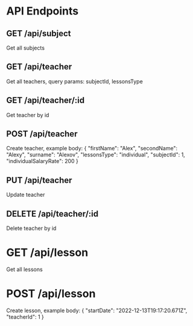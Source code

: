 # API Endpoints

## GET /api/subject

Get all subjects

## GET /api/teacher

Get all teachers, query params: subjectId, lessonsType

## GET /api/teacher/:id

Get teacher by id

## POST /api/teacher

Create teacher, example body: { "firstName": "Alex", "secondName": "Alexy",
"surname": "Alexov", "lessonsType": "individual", "subjectId": 1,
"individualSalaryRate": 200 }

## PUT /api/teacher

Update teacher

## DELETE /api/teacher/:id

Delete teacher by id

# GET /api/lesson

Get all lessons

# POST /api/lesson

Create lesson, example body: { "startDate": "2022-12-13T19:17:20.671Z",
"teacherId": 1 }
